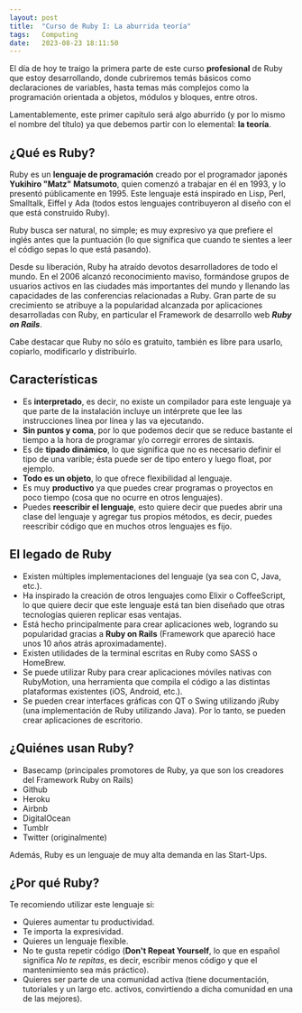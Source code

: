 ```yaml
---
layout: post
title:  "Curso de Ruby I: La aburrida teoría"
tags:   Computing
date:   2023-08-23 18:11:50
---
```


El día de hoy te traigo la primera parte de este curso **profesional** de Ruby que estoy desarrollando, donde cubriremos temás básicos como declaraciones de variables, hasta temas más complejos como la programación orientada a objetos, módulos y bloques, entre otros.

Lamentablemente, este primer capítulo será algo aburrido (y por lo mismo el nombre del título) ya que debemos partir con lo elemental: **la teoría**.

## ¿Qué es Ruby?

Ruby es un **lenguaje de programación** creado por el programador japonés **Yukihiro "Matz" Matsumoto**, quien comenzó a trabajar en él en 1993, y lo presentó públicamente en 1995. Este lenguaje está inspirado en Lisp, Perl, Smalltalk, Eiffel y Ada (todos estos lenguajes contribuyeron al diseño con el que está construido Ruby).

Ruby busca ser natural, no simple; es muy expresivo ya que prefiere el inglés antes que la puntuación (lo que significa que cuando te sientes a leer el código sepas lo que está pasando).

Desde su liberación, Ruby ha atraído devotos desarrolladores de todo el mundo. En el 2006 alcanzó reconocimiento maviso, formándose grupos de usuarios activos en las ciudades más importantes del mundo y llenando las capacidades de las conferencias relacionadas a Ruby. Gran parte de su crecimiento se atribuye a la popularidad alcanzada por aplicaciones desarrolladas con Ruby, en particular el Framework de desarrollo web ***Ruby on Rails***.

Cabe destacar que Ruby no sólo es gratuito, también es libre para usarlo, copiarlo, modificarlo y distribuirlo.

## Características

* Es **interpretado**, es decir, no existe un compilador para este lenguaje ya que parte de la instalación incluye un intérprete que lee las instrucciones línea por línea y las va ejecutando.
* **Sin puntos y coma**, por lo que podemos decir que se reduce bastante el tiempo a la hora de programar y/o corregir errores de sintaxis.
* Es de **tipado dinámico**, lo que significa que no es necesario definir el tipo de una varible; ésta puede ser de tipo entero y luego float, por ejemplo.
* **Todo es un objeto**, lo que ofrece flexibilidad al lenguaje.
* Es muy **productivo** ya que puedes crear programas o proyectos en poco tiempo (cosa que no ocurre en otros lenguajes).
* Puedes **reescribir el lenguaje**, esto quiere decir que puedes abrir una clase del lenguaje y agregar tus propios métodos, es decir, puedes reescribir código que en muchos otros lenguajes es fijo.

## El legado de Ruby

* Existen múltiples implementaciones del lenguaje (ya sea con C, Java, etc.).
* Ha inspirado la creación de otros lenguajes como Elixir o CoffeeScript, lo que quiere decir que este lenguaje está tan bien diseñado que otras tecnologías quieren replicar esas ventajas.
* Está hecho principalmente para crear aplicaciones web, logrando su popularidad gracias a **Ruby on Rails** (Framework que apareció hace unos 10 años atrás aproximadamente).
* Existen utilidades de la terminal escritas en Ruby como SASS o HomeBrew.
* Se puede utilizar Ruby para crear aplicaciones móviles nativas con RubyMotion, una herramienta que compila el código a las distintas plataformas existentes (iOS, Android, etc.).
* Se pueden crear interfaces gráficas con QT o Swing utilizando jRuby (una implementación de Ruby utilizando Java). Por lo tanto, se pueden crear aplicaciones de escritorio.

## ¿Quiénes usan Ruby?

* Basecamp (principales promotores de Ruby, ya que son los creadores del Framework Ruby on Rails)
* Github
* Heroku
* Airbnb
* DigitalOcean
* Tumblr
* Twitter (originalmente)

Además, Ruby es un lenguaje de muy alta demanda en las Start-Ups.

## ¿Por qué Ruby?

Te recomiendo utilizar este lenguaje si:

* Quieres aumentar tu productividad.
* Te importa la expresividad.
* Quieres un lenguaje flexible.
* No te gusta repetir código (**Don't Repeat Yourself**, lo que en español significa *No te repitas*, es decir, escribir menos código y que el mantenimiento sea más práctico).
* Quieres ser parte de una comunidad activa (tiene documentación, tutoriales y un largo etc. activos, convirtiendo a dicha comunidad en una de las mejores).

<script src="https://utteranc.es/client.js"
        repo="elerizoinformatico/elerizoinformatico.github.io"
        issue-term="pathname"
        theme="icy-dark"
        crossorigin="anonymous"
        async>
</script>
